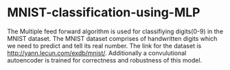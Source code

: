 # MNIST-classification-using-MLP
The Multiple feed forward algorithm is used for classifiying digits(0-9) in the MNIST dataset. The MNIST dataset comprises of handwritten digits which we need to predict and tell its real number.  The link for the dataset is http://yann.lecun.com/exdb/mnist/.
Additionally a convulutional autoencoder is trained for correctness and robustness of this model. 
